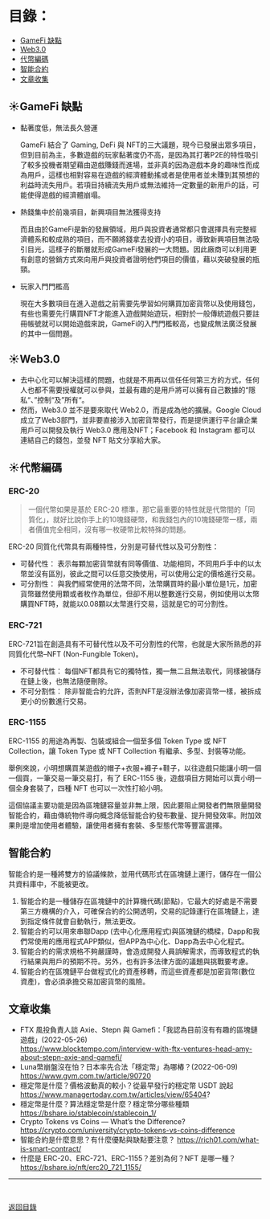 # 目錄：

* [GameFi 缺點](#1)
* [Web3.0](#2)
* [代幣編碼](#3)
* [智能合約](#4)
* [文章收集](#5)

<span id="1"></span>

## :sunny:GameFi 缺點

* 黏著度低，無法長久營運

  GameFi 結合了 Gaming, DeFi 與 NFT的三大議題，現今已發展出眾多項目，但到目前為主，多數遊戲的玩家黏著度仍不高，是因為其打著P2E的特性吸引了較多投機者期望藉由遊戲賺錢而進場，並非真的因為遊戲本身的趣味性而成為用戶，這樣也相對容易在遊戲的經濟體動搖或者是使用者並未賺到其預想的利益時流失用戶。若項目持續流失用戶或無法維持一定數量的新用戶的話，可能使得遊戲的經濟體崩塌。
* 熱錢集中於前幾項目，新興項目無法獲得支持

  而且由於GameFi是新的發展領域，用戶與投資者通常都只會選擇具有完整經濟體系和較成熟的項目，而不願將錢拿去投資小的項目，導致新興項目無法吸引目光，這樣子的斷層就形成GameFi發展的一大問題。因此廠商可以利用更有創意的營銷方式來向用戶與投資者證明他們項目的價值，藉以突破發展的瓶頸。
* 玩家入門門檻高

  現在大多數項目在進入遊戲之前需要先學習如何購買加密貨幣以及使用錢包，有些也需要先行購買NFT才能進入遊戲開始遊玩，相對於一般傳統遊戲只要註冊帳號就可以開始遊戲來說，GameFi的入門門檻較高，也變成無法廣泛發展的其中一個問題。

<span id="2"></span>

## :sunny:Web3.0

* 去中心化可以解決這樣的問題，也就是不用再以信任任何第三方的方式，任何人也都不需要授權就可以參與，並最有趣的是用戶將可以擁有自己數據的“隱私“、”控制“及”所有“。
* 然而，Web3.0 並不是要來取代 Web2.0，而是成為他的擴展。Google Cloud 成立了Web3部門，並非要直接涉入加密貨幣發行，而是提供運行平台讓企業用戶可以開發及執行 Web3.0 應用及NFT；Facebook 和 Instagram 都可以連結自己的錢包，並發 NFT 貼文分享給大家。

<span id="3"></span>

## :sunny:代幣編碼

### ERC-20

> 一個代幣如果是基於 ERC-20 標準，那它最重要的特性就是代幣間的「同質化」，就好比說你手上的10塊錢硬幣，和我錢包內的10塊錢硬幣一樣，兩者價值完全相同，沒有哪一枚硬幣比較特殊的問題。

ERC-20 同質化代幣具有兩種特性，分別是可替代性以及可分割性：

* 可替代性：
  表示每顆加密貨幣就有同等價值、功能相同，不同用戶手中的以太幣並沒有區別，彼此之間可以任意交換使用，可以使用公定的價格進行交易。
* 可分割性：
  與我們經常使用的法幣不同，法幣購買時的最小單位是1元，加密貨幣雖然使用顆或者枚作為單位，但卻不用以整數進行交易，例如使用以太幣購買NFT時，就能以0.08顆以太幣進行交易，這就是它的可分割性。

### ERC-721

ERC-721旨在創造具有不可替代性以及不可分割性的代幣，也就是大家所熟悉的非同質化代幣–NFT (Non-Fungible Token)。

* 不可替代性：
  每個NFT都具有它的獨特性，獨一無二且無法取代，同樣被儲存在鏈上後，也無法隨便刪除。
* 不可分割性：
  除非智能合約允許，否則NFT是沒辦法像加密貨幣一樣，被拆成更小的份數進行交易。

### ERC-1155

ERC-1155 的用途為再製、包裝或組合一個至多個 Token Type 或 NFT Collection，讓 Token Type 或 NFT Collection 有繼承、多型、封裝等功能。

舉例來說，小明想購買某遊戲的帽子+衣服+褲子+鞋子，以往遊戲只能讓小明一個一個買，一筆交易一筆交易打，有了 ERC-1155 後，遊戲項目方開始可以賣小明一個全身套裝了，四種 NFT 也可以一次性打給小明。

這個協議主要功能是因為區塊鏈容量並非無上限，因此要阻止開發者們無限量開發智能合約，藉由傳統物件導向概念降低智能合約發布數量、提升開發效率。附加效果則是增加使用者體驗，讓使用者擁有套裝、多型態代幣等豐富選擇。

<span id="4"></span>

## 智能合約

智能合約是一種將雙方的協議條款，並用代碼形式在區塊鏈上運行，儲存在一個公共資料庫中，不能被更改。

1. 智能合約是一種儲存在區塊鏈中的計算機代碼(節點)，它最大的好處是不需要第三方機構的介入，可確保合約的公開透明，交易的記錄運行在區塊鏈上，達到指定條件就會自動執行，無法更改。
2. 智能合約可以用來串聯Dapp (去中心化應用程式)與區塊鏈的橋樑，Dapp和我們常使用的應用程式APP類似，但APP為中心化、Dapp為去中心化程式。
3. 智能合約的需求規格不夠嚴謹時，會造成開發人員誤解需求，而導致程式的執行結果與用戶的預期不符。另外，也有許多法律方面的議題與挑戰要考慮。
4. 智能合約在區塊鏈平台做程式化的資產移轉，而這些資產都是加密貨幣(數位資產)，會必須承擔交易加密貨幣的風險。



<span id="5"></span>

## 文章收集
* FTX 風投負責人談 Axie、Stepn 與 Gamefi：「我認為目前沒有有趣的區塊鏈遊戲」(2022-05-26)  
https://www.blocktempo.com/interview-with-ftx-ventures-head-amy-about-stepn-axie-and-gamefi/
* Luna幣崩盤沒在怕？日本率先合法「穩定幣」為哪樁？(2022-06-09) 
https://www.gvm.com.tw/article/90720
* 穩定幣是什麼？價格波動真的較小？從最早發行的穩定幣 USDT 說起    
https://www.managertoday.com.tw/articles/view/65404?
* 穩定幣是什麼？算法穩定幣是什麼？穩定幣分哪些種類   
https://bshare.io/stablecoin/stablecoin_1/
* Crypto Tokens vs Coins — What’s the Difference?  
https://crypto.com/university/crypto-tokens-vs-coins-difference
* 智能合約是什麼意思？有什麼優點與缺點要注意？
	https://rich01.com/what-is-smart-contract/
* 什麼是 ERC-20、ERC-721、ERC-1155？差別為何？NFT 是哪一種？  
https://bshare.io/nft/erc20_721_1155/





---

<br>

[返回目錄](https://github.com/BricL/ericsplayground/blob/main/README.md)
